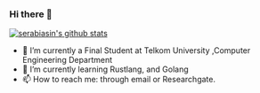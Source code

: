 ### Hi there 👋

<!--
**serabiasin/serabiasin** is a ✨ _special_ ✨ repository because its `README.md` (this file) appears on your GitHub profile.

Here are some ideas to get you started:

- 🔭 I’m currently working on ...
- 🌱 I’m currently learning ...
- 👯 I’m looking to collaborate on ...
- 🤔 I’m looking for help with ...
- 💬 Ask me about ...
- 📫 How to reach me: ...
- 😄 Pronouns: ...
- ⚡ Fun fact: ...
-->
[![serabiasin's github stats](https://github-readme-stats.vercel.app/api?username=serabiasin&theme=blue-green&show_icons=true&count_private=true)](https://github.com/serabiasin)



- 🔭 I’m currently a Final Student at Telkom University ,Computer Engineering Department
- 🌱 I’m currently learning Rustlang, and Golang 
- 📫 How to reach me: through email or Researchgate.
